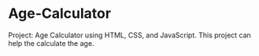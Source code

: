 # Age-Calculator
Project: Age Calculator using HTML, CSS, and JavaScript.
This project can help the calculate the age.
